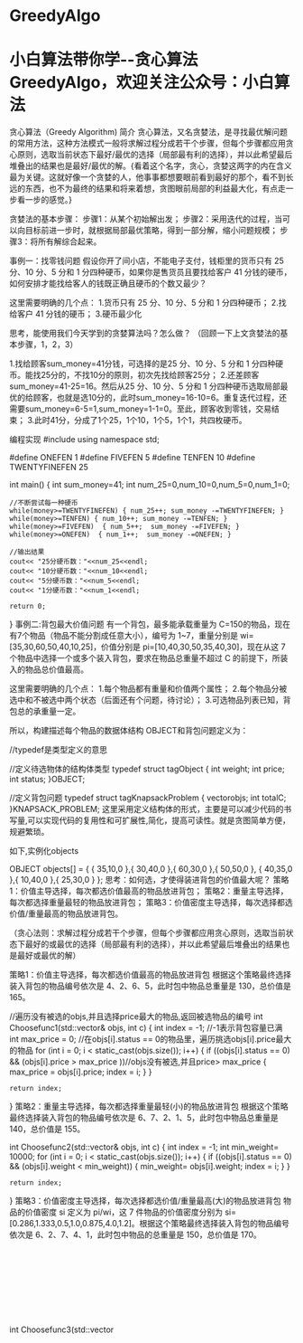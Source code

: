 # GreedyAlgo
# 小白算法带你学--贪心算法GreedyAlgo，欢迎关注公众号：小白算法


贪心算法（Greedy Algorithm) 简介
贪心算法，又名贪婪法，是寻找最优解问题的常用方法，这种方法模式一般将求解过程分成若干个步骤，但每个步骤都应用贪心原则，选取当前状态下最好/最优的选择（局部最有利的选择），并以此希望最后堆叠出的结果也是最好/最优的解。{看着这个名字，贪心，贪婪这两字的内在含义最为关键。这就好像一个贪婪的人，他事事都想要眼前看到最好的那个，看不到长远的东西，也不为最终的结果和将来着想，贪图眼前局部的利益最大化，有点走一步看一步的感觉。}

贪婪法的基本步骤：
步骤1：从某个初始解出发；
步骤2：采用迭代的过程，当可以向目标前进一步时，就根据局部最优策略，得到一部分解，缩小问题规模；
步骤3：将所有解综合起来。

事例一：找零钱问题
假设你开了间小店，不能电子支付，钱柜里的货币只有 25 分、10 分、5 分和 1 分四种硬币，如果你是售货员且要找给客户 41 分钱的硬币，如何安排才能找给客人的钱既正确且硬币的个数又最少？

这里需要明确的几个点：
1.货币只有 25 分、10 分、5 分和 1 分四种硬币；
2.找给客户 41 分钱的硬币；
3.硬币最少化

思考，能使用我们今天学到的贪婪算法吗？怎么做？
（回顾一下上文贪婪法的基本步骤，1，2，3）

1.找给顾客sum_money=41分钱，可选择的是25 分、10 分、5 分和 1 分四种硬币。能找25分的，不找10分的原则，初次先找给顾客25分；
2.还差顾客sum_money=41-25=16。然后从25 分、10 分、5 分和 1 分四种硬币选取局部最优的给顾客，也就是选10分的，此时sum_money=16-10=6。重复迭代过程，还需要sum_money=6-5=1,sum_money=1-1=0。至此，顾客收到零钱，交易结束；
3.此时41分，分成了1个25，1个10，1个5，1个1，共四枚硬币。

编程实现
#include<iostream>
using namespace std;

#define ONEFEN    1
#define FIVEFEN    5
#define TENFEN    10
#define TWENTYFINEFEN 25

int main()
{
    int sum_money=41;
    int num_25=0,num_10=0,num_5=0,num_1=0;

    //不断尝试每一种硬币
    while(money>=TWENTYFINEFEN) { num_25++; sum_money -=TWENTYFINEFEN; }
    while(money>=TENFEN) { num_10++; sum_money -=TENFEN; }
    while(money>=FIVEFEN)  { num_5++;  sum_money -=FIVEFEN; }
    while(money>=ONEFEN)  { num_1++;  sum_money -=ONEFEN; }

    //输出结果
    cout<< "25分硬币数："<<num_25<<endl;
    cout<< "10分硬币数："<<num_10<<endl;
    cout<< "5分硬币数："<<num_5<<endl;
    cout<< "1分硬币数："<<num_1<<endl;

    return 0;
}
事例二:背包最大价值问题
有一个背包，最多能承载重量为 C=150的物品，现在有7个物品（物品不能分割成任意大小），编号为 1~7，重量分别是 wi=[35,30,60,50,40,10,25]，价值分别是 pi=[10,40,30,50,35,40,30]，现在从这 7 个物品中选择一个或多个装入背包，要求在物品总重量不超过 C 的前提下，所装入的物品总价值最高。

这里需要明确的几个点：
1.每个物品都有重量和价值两个属性；
2.每个物品分被选中和不被选中两个状态（后面还有个问题，待讨论）；
3.可选物品列表已知，背包总的承重量一定。

所以，构建描述每个物品的数据体结构 OBJECT和背包问题定义为：

//typedef是类型定义的意思

//定义待选物体的结构体类型
typedef struct tagObject
{
    int weight;
    int price;
    int status;
}OBJECT;

//定义背包问题
typedef struct tagKnapsackProblem
{
    vector<OBJECT>objs;
    int totalC;
}KNAPSACK_PROBLEM;
这里采用定义结构体的形式，主要是可以减少代码的书写量,可以实现代码的复用性和可扩展性,简化，提高可读性。就是贪图简单方便，规避繁琐。

如下,实例化objects


OBJECT objects[] = { { 35,10,0 },{ 30,40,0 },{ 60,30,0 },{ 50,50,0 },
                    { 40,35,0 },{ 10,40,0 },{ 25,30,0 } };
思考：如何选，才使得装进背包的价值最大呢？
策略1：价值主导选择，每次都选价值最高的物品放进背包；
策略2：重量主导选择，每次都选择重量最轻的物品放进背包；
策略3：价值密度主导选择，每次选择都选价值/重量最高的物品放进背包。

（贪心法则：求解过程分成若干个步骤，但每个步骤都应用贪心原则，选取当前状态下最好的或最优的选择（局部最有利的选择），并以此希望最后堆叠出的结果也是最好或最优的解）

策略1：价值主导选择，每次都选价值最高的物品放进背包
根据这个策略最终选择装入背包的物品编号依次是 4、2、6、5，此时包中物品总重量是 130，总价值是 165。

//遍历没有被选的objs,并且选择price最大的物品,返回被选物品的编号
int Choosefunc1(std::vector<OBJECT>& objs, int c)
{
    int index = -1;  //-1表示背包容量已满
    int max_price = 0;
    //在objs[i].status == 0的物品里，遍历挑选objs[i].price最大的物品
    for (int i = 0; i < static_cast<int>(objs.size()); i++)
    {
        if ((objs[i].status == 0) && (objs[i].price > max_price ))//objs没有被选,并且price> max_price 
        {
            max_price  = objs[i].price;
            index = i;
        }
    }

    return index;
}
策略2：重量主导选择，每次都选择重量最轻(小)的物品放进背包
根据这个策略最终选择装入背包的物品编号依次是 6、7、2、1、5，此时包中物品总重量是 140，总价值是 155。

int Choosefunc2(std::vector<OBJECT>& objs, int c)
{
    int index = -1;
    int min_weight= 10000;
    for (int i = 0; i < static_cast<int>(objs.size()); i++)
    {
        if ((objs[i].status == 0) && (objs[i].weight < min_weight))
        {
            min_weight= objs[i].weight;
            index = i;
        }
    }

    return index;
}
策略3：价值密度主导选择，每次选择都选价值/重量最高(大)的物品放进背包
物品的价值密度 si 定义为 pi/wi，这 7 件物品的价值密度分别为 si=[0.286,1.333,0.5,1.0,0.875,4.0,1.2]。根据这个策略最终选择装入背包的物品编号依次是 6、2、7、4、1，此时包中物品的总重量是 150，总价值是 170。

int Choosefunc3(std::vector<OBJECT>& objs, int c)
{
    int index = -1;
    double max_s = 0.0;
    for (int i = 0; i < static_cast<int>(objs.size()); i++)
    {
        if (objs[i].status == 0)
        {
            double si = objs[i].price;
            si = si / objs[i].weight;
            if (si > max_s)
            {
                max_s = si;
                index = i;
            }
        }
    }

    return index;
}
有了物品，有了方法，下面就是将两者结合起来的贪心算法GreedyAlgo
void GreedyAlgo(KNAPSACK_PROBLEM *problem, SELECT_POLICY spFunc)
{
    int idx;
    int sum_weight_current = 0;
    //先选
    while ((idx = spFunc(problem->objs, problem->totalC- sum_weight_current)) != -1)
    {   //再检查，是否能装进去
        if ((sum_weight_current + problem->objs[idx].weight) <= problem->totalC)
        {
            problem->objs[idx].status = 1;//如果背包没有装满，还可以再装,标记下装进去的物品状态为1
            sum_weight_current += problem->objs[idx].weight;//把这个idx的物体的重量装进去，计算当前的重量
        }
        else
        {
            //不能选这个物品了，做个标记2后重新选剩下的
            problem->objs[idx].status = 2;
        }
    }
    PrintResult(problem->objs);//输出函数的定义，查看源代码
}
注意：这里对objs[idx].status定义了三种状态，分别是待选择为0（初始所有状态均为0），装进包里变为1，判断不符合变为2，这样最后只需要拿去状态为1的即可。
主函数部分
OBJECT objects[] = { { 35,10,0 },{ 30,40,0 },{ 60,30,0 },{ 50,50,0 },
                    { 40,35,0 },{ 10,40,0 },{ 25,30,0 } };
int main()
{
    KNAPSACK_PROBLEM problem;

    problem.objs.assign(objects, objects + 7);//assign赋值，std::vector::assign
    problem.totalC = 150;

    cout << "Start to find the best way ,NOW" << endl;
    GreedyAlgo(&problem, Choosefunc3);

    system("pause");
    return 0;
}
查看策略3的输出结果：



但是，我们再回顾一下第一个事例问题
现在问题变了，还是需要找给顾客41分钱，现在的货币只有 25 分、20分、10 分、5 分和 1 分四种硬币；该怎么办？

按照贪心算法的三个步骤：
1.41分，局部最优化原则，先找给顾客25分；
2.此时，41-25=16分，还需要找给顾客10分，然后5分，然后1分；
3.最终，找给顾客一个25分，一个10分，一个5分，一个1分，共四枚硬币。

是不是觉得哪里不太对，如果给他2个20分，加一个1分，三枚硬币就可以了呢？^_^;

总结：贪心算法的优缺点
优点：简单，高效，省去了为了找最优解可能需要穷举操作，通常作为其它算法的辅助算法来使用；
缺点：不从总体上考虑其它可能情况，每次选取局部最优解，不再进行回溯处理，所以很少情况下得到最优解。
完整代码：https://github.com/QianLingjun/GreedyAlgo 



下期预告：小白带你学算法，下期学习算法为---回溯算法；想get更多有趣算法知识？请加微信公众号“小白算法”，回复215，还可以免费获取著名世界计算机教材《算法设计》一书。








